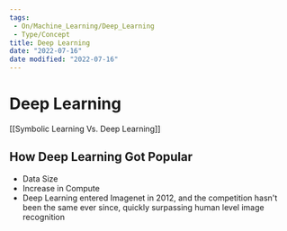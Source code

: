 ```yaml
---
tags:
 - On/Machine_Learning/Deep_Learning
 - Type/Concept
title: Deep Learning
date: "2022-07-16"
date modified: "2022-07-16"
---
```


# Deep Learning
[[Symbolic Learning Vs. Deep Learning]]

## How Deep Learning Got Popular
- Data Size
- Increase in Compute
- Deep Learning entered Imagenet in 2012, and the competition hasn't been the same ever since, quickly surpassing human level image recognition
